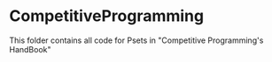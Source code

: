# CompetitiveProgramming
This folder contains all code for Psets in "Competitive Programming's HandBook"

